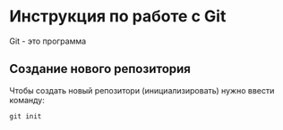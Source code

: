 # Инструкция по работе с Git

Git - это программа

## Создание нового репозитория

Чтобы создать новый репозитори (инициализировать) нужно ввести команду:

    git init
    